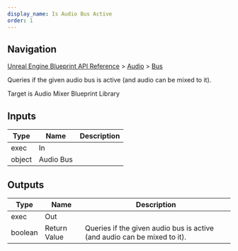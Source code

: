 ```yaml
---
display_name: Is Audio Bus Active
order: 1
---
```

## Navigation

[Unreal Engine Blueprint API Reference](https://dev.epicgames.com/documentation/en-us/unreal-engine/BlueprintAPI) > [Audio](https://dev.epicgames.com/documentation/en-us/unreal-engine/BlueprintAPI/Audio) > [Bus](https://dev.epicgames.com/documentation/en-us/unreal-engine/BlueprintAPI/Audio/Bus)

Queries if the given audio bus is active (and audio can be mixed to it).

Target is Audio Mixer Blueprint Library

## Inputs

| Type | Name | Description |
| --- | --- | --- |
| exec | In |  |
| object | Audio Bus |  |

## Outputs

| Type | Name | Description |
| --- | --- | --- |
| exec | Out |  |
| boolean | Return Value | Queries if the given audio bus is active (and audio can be mixed to it). |
